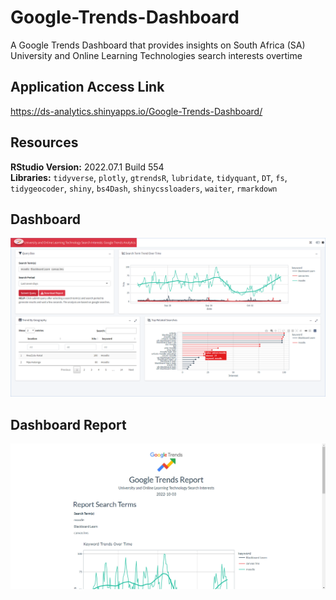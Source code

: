 # Google-Trends-Dashboard
A Google Trends Dashboard that provides insights on South Africa (SA) University and Online Learning Technologies search interests overtime

## Application Access Link
https://ds-analytics.shinyapps.io/Google-Trends-Dashboard/

## Resources 
**RStudio Version:** 2022.07.1 Build 554 <br>
**Libraries:** `tidyverse`, `plotly`, `gtrendsR`, `lubridate`, `tidyquant`, `DT`, `fs`, `tidygeocoder`, `shiny`, `bs4Dash`, `shinycssloaders`, `waiter`, `rmarkdown`

## Dashboard
![Dashboard Image](https://github.com/Ellie190/Google-Trends-Dashboard/blob/main/dashboard_img.png)

## Dashboard Report
![Report Image](https://github.com/Ellie190/Google-Trends-Dashboard/blob/main/report_img.png)

